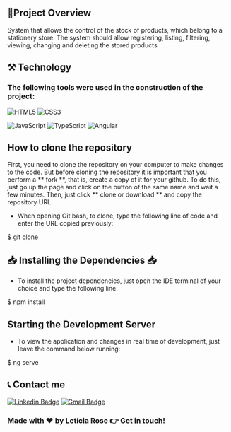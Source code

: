 ## 📌Project Overview
System that allows the control of the stock of products, which belong to a stationery store. The system should allow registering, listing, filtering, viewing, changing and deleting the stored products

## ⚒️ Technology

### The following tools were used in the construction of the project:  

  ![HTML5](https://img.shields.io/badge/-HTML5-E34F26?style=flat-square&logo=html5&logoColor=white)
  ![CSS3](https://img.shields.io/badge/-CSS3-549FDE?style=flat-square&logo=css3&logoColor=white)

  ![JavaScript](https://img.shields.io/badge/-JavaScript-F7B93E?style=flat-square&logo=javascript&logoColor=fff)
  ![TypeScript](https://img.shields.io/badge/-TypeScript-3178C6?style=flat-square&logo=typescript&logoColor=fff)
  ![Angular](https://img.shields.io/badge/-Angular-BD002E?style=flat-square&logo=angular&logoColor=white)

## How to clone the repository
First, you need to clone the repository on your computer to make changes to the code. But before cloning the repository it is important that you perform a ** fork **, that is, create a copy of it for your github. To do this, just go up the page and click on the button of the same name and wait a few minutes. Then, just click ** clone or download ** and copy the repository URL.

- When opening Git bash, to clone, type the following line of code and enter the URL copied previously:

$ git clone <url-do-repositorio>

## 📥 Installing the Dependencies 📥

- To install the project dependencies, just open the IDE terminal of your choice and type the following line:

$ npm install

## Starting the Development Server

- To view the application and changes in real time of development, just leave the command below running:

$ ng serve

## 📞 Contact me

[![Linkedin Badge](https://img.shields.io/badge/-Letícia_Rose-FF82AB?style=flat-square&logo=Linkedin&logoColor=white&link=https://www.linkedin.com/in/letíciarose/)](https://www.linkedin.com/in/letíciarose/) 
[![Gmail Badge](https://img.shields.io/badge/-leticia.rosedesanatana@gmail.com-FF82AB?style=flat-square&logo=Gmail&logoColor=white&link=mailto:leticia.rosedesanatana@gmail.com)](mailto:leticia.rosedesanatana@gmail.com)


### Made with ❤️ by Letícia Rose 👉 [Get in touch! ](https://www.linkedin.com/in/let%C3%ADciarose/)
